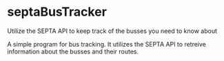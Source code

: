 # septaBusTracker
Utilize the SEPTA API to keep track of the busses you need to know about

  A simple program for bus tracking.  It utilizes the SEPTA API to retreive information about the busses and their routes.
